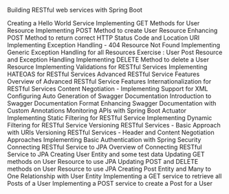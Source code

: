 Building RESTful web services with Spring Boot 


Creating a Hello World Service
Implementing GET Methods for User Resource
Implementing POST Method to create User Resource
Enhancing POST Method to return correct HTTP Status Code and Location URI
Implementing Exception Handling - 404 Resource Not Found
Implementing Generic Exception Handling for all Resources
Exercise : User Post Resource and Exception Handling
Implementing DELETE Method to delete a User Resource
Implementing Validations for RESTful Services
Implementing HATEOAS for RESTful Services
Advanced RESTful Service Features
Overview of Advanced RESTful Service Features
Internationalization for RESTful Services
Content Negotiation - Implementing Support for XML
Configuring Auto Generation of Swagger Documentation
Introduction to Swagger Documentation Format
Enhancing Swagger Documentation with Custom Annotations
Monitoring APIs with Spring Boot Actuator
Implementing Static Filtering for RESTful Service
Implementing Dynamic Filtering for RESTful Service
Versioning RESTful Services - Basic Approach with URIs
Versioning RESTful Services - Header and Content Negotiation Approaches
Implementing Basic Authentication with Spring Security
Connecting RESTful Service to JPA
Overview of Connecting RESTful Service to JPA
Creating User Entity and some test data
Updating GET methods on User Resource to use JPA
Updating POST and DELETE methods on User Resource to use JPA
Creating Post Entity and Many to One Relationship with User Entity
Implementing a GET service to retrieve all Posts of a User
Implementing a POST service to create a Post for a User
